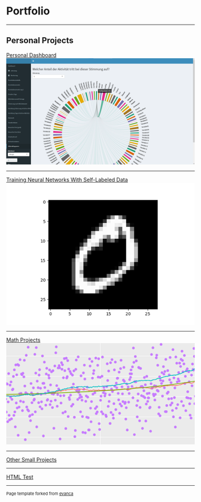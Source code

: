 # Portfolio

---

## Personal Projects

[Personal Dashboard](/projects/personal_dashboard/personal_dashboard)
<img src="projects/personal_dashboard/images/Akkorddiagramm anonymisiert.png?raw=true"/>

---
[Training Neural Networks With Self-Labeled Data](/projects/refeeding_predicted_labels/refeeding_predicted_labels)
<img src="projects/refeeding_predicted_labels/images/MNIST_example_digit_0.png?raw=true"/>

---
[Math Projects](/projects/math_projects/math_projects)
<img src="projects/math_projects/images/math_project_thumbnail.png?raw=true"/>

---
[Other Small Projects](/projects/other_projects/other_projects)

---
[HTML Test](/projects/html_test/html_test)

<!---
---

## Category Name 2

- [Project 1 Title](http://example.com/)
- [Project 2 Title](http://example.com/)
- [Project 3 Title](http://example.com/)
- [Project 4 Title](http://example.com/)
--->

---
<p style="font-size:11px">Page template forked from <a href="https://github.com/evanca/quick-portfolio" target="_blank" rel="noopener noreferrer">evanca</a></p>
<!-- Remove above link if you don't want to attibute -->
